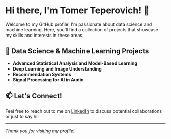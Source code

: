 # Hi there, I'm Tomer Teperovich! 👋

Welcome to my GitHub profile! I'm passionate about data science and machine learning. Here, you'll find a collection of projects that showcase my skills and interests in these areas.

## 🔬 Data Science & Machine Learning Projects

- **Advanced Statistical Analysis and Model-Based Learning** 
- **Deep Learning and Image Understanding** 
- **Recommendation Systems**  
- **Signal Processing for AI in Audio**  
## 📫 Let's Connect!
Feel free to reach out to me on [LinkedIn](https://www.linkedin.com/in/tomer-teperovich) to discuss potential collaborations or just to say hi!

---

*Thank you for visiting my profile!*
